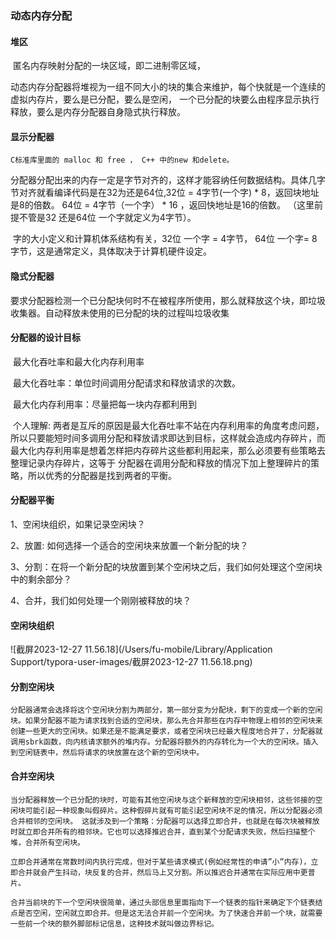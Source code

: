 ### 动态内存分配

#### 堆区

​	匿名内存映射分配的一块区域，即二进制零区域， 

​	动态内存分配器将堆视为一组不同大小的块的集合来维护，每个快就是一个连续的虚拟内存片，要么是已分配，要么是空闲， 一个已分配的块要么由程序显示执行释放，要么是内存分配器自身隐式执行释放。

#### 显示分配器

 	C标准库里面的 malloc 和 free ， C++ 中的new 和delete。

​	分配器分配出来的内存一定是字节对齐的，这样才能容纳任何数据结构。具体几字节对齐就看编译代码是在32为还是64位,32位 = 4字节(一个字) * 8，返回块地址是8的倍数。 64位 = 4字节（一个字） * 16 ，返回快地址是16的倍数。 （这里前提不管是32 还是64位 一个字就定义为4字节）。

​	字的大小定义和计算机体系结构有关，32位 一个字 = 4字节， 64位 一个字= 8字节，这是通常定义，具体取决于计算机硬件设定。

#### 隐式分配器

​	要求分配器检测一个已分配块何时不在被程序所使用，那么就释放这个块，即垃圾收集器。自动释放未使用的已分配的块的过程叫垃圾收集 

#### 分配器的设计目标

​	最大化吞吐率和最大化内存利用率

​	最大化吞吐率：单位时间调用分配请求和释放请求的次数。

​	最大化内存利用率：尽量把每一块内存都利用到

​	个人理解: 两者是互斥的原因是最大化吞吐率不站在内存利用率的角度考虑问题，所以只要能短时间多调用分配和释放请求即达到目标，这样就会造成内存碎片，而最大化内存利用率是想着怎样把内存碎片这些都利用起来，那么必须要有些策略去整理记录内存碎片，这等于 分配器在调用分配和释放的情况下加上整理碎片的策略，所以优秀的分配器是找到两者的平衡。

#### 分配器平衡

  1、空闲块组织，如果记录空闲块？

  2、放置:  如何选择一个适合的空闲块来放置一个新分配的块？

  3、分割：在将一个新分配的块放置到某个空闲块之后，我们如何处理这个空闲块中的剩余部分？

  4、合并，我们如何处理一个刚刚被释放的块？

  #### 空闲块组织

![截屏2023-12-27 11.56.18](/Users/fu-mobile/Library/Application Support/typora-user-images/截屏2023-12-27 11.56.18.png)

#### 分割空闲块

 	分配器通常会选择将这个空闲块分割为两部分，第一部分变为分配块，剩下的变成一个新的空闲块。如果分配器不能为请求找到合适的空闲块，那么先合并那些在内存中物理上相邻的空闲块来创建一些更大的空闲块。如果还是不能满足要求，或者空闲块已经最大程度地合并了，分配器就调用sbrk函数，向内核请求额外的堆内存。分配器将额外的内存转化为一个大的空闲块。插入到空闲链表中，然后将请求的块放置在这个新的空闲块中。

#### 合并空闲块

 	当分配器释放一个已分配的块时，可能有其他空闲块与这个新释放的空闲块相邻，这些邻接的空闲块可能引起一种现象叫假碎片。这种假碎片就有可能引起空闲块不足的情况，所以分配器必须合并相邻的空闲块。 这就涉及到一个策略：分配器可以选择立即合并，也就是在每次块被释放时就立即合并所有的相邻块。它也可以选择推迟合并，直到某个分配请求失败，然后扫描整个堆，合并所有空闲块。

 	立即合并通常在常数时间内执行完成，但对于某些请求模式(例如经常性的申请”小”内存)，立即合并就会产生抖动，块反复的合并，然后马上又分割。所以推迟合并通常在实际应用中更普片。

 	合并当前块的下一个空闲块很简单，通过头部信息里面指向下一个链表的指针来确定下个链表结点是否空闲，空闲就立即合并。但是这无法合并前一个空闲块。为了快速合并前一个块，就需要一些前一个块的额外脚部标记信息，这种技术就叫做边界标记。